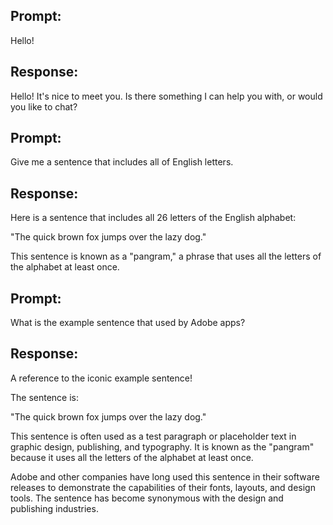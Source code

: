 ## Prompt: 
Hello!

## Response: 
Hello! It's nice to meet you. Is there something I can help you with, or would you like to chat?

## Prompt: 
Give me a sentence that includes all of English letters.

## Response: 
Here is a sentence that includes all 26 letters of the English alphabet:

"The quick brown fox jumps over the lazy dog."

This sentence is known as a "pangram," a phrase that uses all the letters of the alphabet at least once.

## Prompt: 
What is the example sentence that used by Adobe apps?

## Response: 
A reference to the iconic example sentence!

The sentence is:

"The quick brown fox jumps over the lazy dog."

This sentence is often used as a test paragraph or placeholder text in graphic design, publishing, and typography. It is known as the "pangram" because it uses all the letters of the alphabet at least once.

Adobe and other companies have long used this sentence in their software releases to demonstrate the capabilities of their fonts, layouts, and design tools. The sentence has become synonymous with the design and publishing industries.

